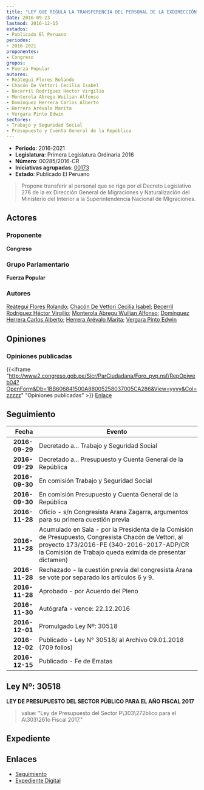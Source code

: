 ```yaml
---
title: "LEY QUE REGULA LA TRANSFERENCIA DEL PERSONAL DE LA EXDIRECCIÓN GENERAL DE MIGRACIONES Y NATURALIZACIÓN A LA SUPERINTENDENCIA NACIONAL DE MIGRACIONES"
date: 2016-09-23
lastmod: 2016-12-15
estados:
- Publicado El Peruano
periodos:
- 2016-2021
proponentes:
- Congreso
grupos:
- Fuerza Popular
autores:
- Reátegui Flores Rolando
- Chacón De Vettori Cecilia Isabel
- Becerril Rodríguez Héctor Virgilio
- Monterola Abregu Wuilian Alfonso
- Domínguez Herrera Carlos Alberto
- Herrera Arévalo Marita
- Vergara Pinto Edwin
sectores:
- Trabajo y Seguridad Social
- Presupuesto y Cuenta General de la República
---
```

- **Periodo**: 2016-2021
- **Legislatura**: Primera Legislatura Ordinaria 2016
- **Número**: 00285/2016-CR
- **Iniciativas agrupadas**: [00173](../../00100/00173)
- **Estado**: Publicado El Peruano

> Propone transferir al personal que se rige por el Decreto Legislativo 276 de la ex Dirección General de Migraciones y Naturalización del Ministerio del Interior a la Superintendencia Nacional de MIgraciones.


## Actores

### Proponente

**Congreso**

### Grupo Parlamentario

**Fuerza Popular**

### Autores

[Reátegui Flores Rolando](mailto:mailto:rreategui@congreso.gob.pe); [Chacón De Vettori Cecilia Isabel](mailto:mailto:cchacon@congreso.gob.pe); [Becerril Rodríguez Héctor Virgilio](mailto:mailto:hbecerril@congreso.gob.pe); [Monterola Abregu Wuilian Alfonso](mailto:mailto:wmonterola@congreso.gob.pe); [Domínguez Herrera Carlos Alberto](mailto:mailto:cdominguez@congreso.gob.pe); [Herrera Arévalo Marita](mailto:mailto:mherrera@congreso.gob.pe); [Vergara Pinto Edwin](mailto:mailto:evergara@congreso.gob.pe)

## Opiniones

### Opiniones publicadas

{{<iframe "http://www2.congreso.gob.pe/Sicr/ParCiudadana/Foro_pvp.nsf/RepOpiweb04?OpenForm&Db=1BB606841500A88005258037005CA286&View=yyyy&Col=zzzzz" "Opiniones publicadas" >}}
[Enlace](http://www2.congreso.gob.pe/Sicr/ParCiudadana/Foro_pvp.nsf/RepOpiweb04?OpenForm&Db=1BB606841500A88005258037005CA286&View=yyyy&Col=zzzzz)


## Seguimiento

| Fecha | Evento |
|------:|--------|
| **2016-09-29** | Decretado a... Trabajo y Seguridad Social |
| **2016-09-29** | Decretado a... Presupuesto y Cuenta General de la República |
| **2016-09-30** | En comisión Trabajo y Seguridad Social |
| **2016-09-30** | En comisión Presupuesto y Cuenta General de la República |
| **2016-11-28** | Oficio - s/n Congresista Arana Zagarra, argumentos para su primera cuestión previa |
| **2016-11-28** | Acumulado en Sala - por la Presidenta de la Comisión de Presupuesto, Congresista Chacón de Vettori, al proyecto 173/2016-PE (340-2016-2017-ADP/CR la Comisión de Trabajo queda eximida de presentar dictamen) |
| **2016-11-28** | Rechazado - la cuestión previa del congresista Arana se vote por separado los artículos 6 y 9. |
| **2016-11-28** | Aprobado - por Acuerdo del Pleno |
| **2016-11-30** | Autógrafa - vence: 22.12.2016 |
| **2016-12-01** | Promulgado Ley Nº: 30518 |
| **2016-12-02** | Publicado - Ley N° 30518/ al Archivo 09.01.2018 (709 folios) |
| **2016-12-15** | Publicado - Fe de Erratas |

## Ley Nº: 30518

**LEY DE PRESUPUESTO DEL SECTOR PÚBLICO PARA EL AÑO FISCAL 2017**

> value: "Ley de Presupuesto del Sector P\303\272blico para el A\303\261o Fiscal 2017."


## Expediente

## Enlaces

- [Seguimiento](http://www2.congreso.gob.pe/Sicr/TraDocEstProc/CLProLey2016.nsf/f7fff46988ca05b1052578e100829cc7/6d0717e4d0c35a44052580370065a960?OpenDocument)
- [Expediente Digital](http://www2.congreso.gob.pe/Sicr/TraDocEstProc/CLProLey2016.nsf/f7fff46988ca05b1052578e100829cc7/6d0717e4d0c35a44052580370065a960?OpenDocument&Click=05257FB7005EB655.eb71d0cf91d8294e05256cdf006b5706/$Body/0.1C6C)


